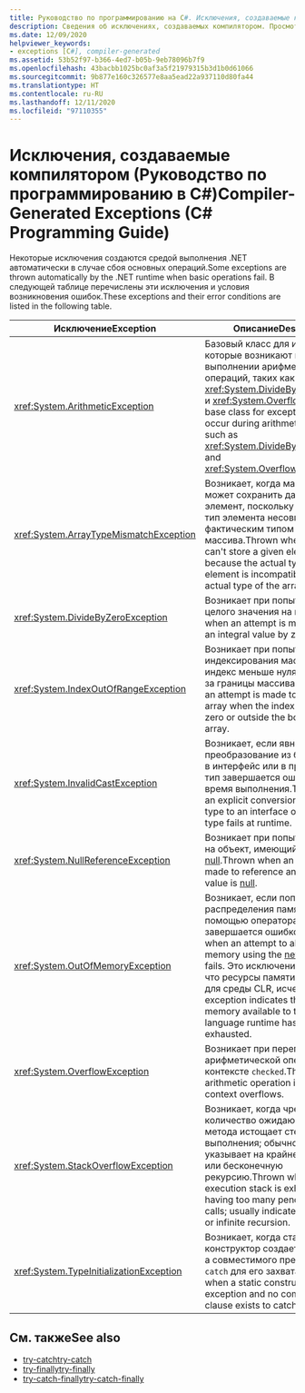 ```yaml
---
title: Руководство по программированию на C#. Исключения, создаваемые компилятором
description: Сведения об исключениях, создаваемых компилятором. Просмотрите список автоматически создаваемых исключений и условия возникновения ошибок.
ms.date: 12/09/2020
helpviewer_keywords:
- exceptions [C#], compiler-generated
ms.assetid: 53b52f97-b366-4ed7-b05b-9eb78096b7f9
ms.openlocfilehash: 43bacbb1025bc0af3a5f21979315b3d1b0d61066
ms.sourcegitcommit: 9b877e160c326577e8aa5ead22a937110d80fa44
ms.translationtype: HT
ms.contentlocale: ru-RU
ms.lasthandoff: 12/11/2020
ms.locfileid: "97110355"
---
```

# <a name="compiler-generated-exceptions-c-programming-guide"></a><span data-ttu-id="5e50e-104">Исключения, создаваемые компилятором (Руководство по программированию в C#)</span><span class="sxs-lookup"><span data-stu-id="5e50e-104">Compiler-Generated Exceptions (C# Programming Guide)</span></span>

<span data-ttu-id="5e50e-105">Некоторые исключения создаются средой выполнения .NET автоматически в случае сбоя основных операций.</span><span class="sxs-lookup"><span data-stu-id="5e50e-105">Some exceptions are thrown automatically by the .NET runtime when basic operations fail.</span></span> <span data-ttu-id="5e50e-106">В следующей таблице перечислены эти исключения и условия возникновения ошибок.</span><span class="sxs-lookup"><span data-stu-id="5e50e-106">These exceptions and their error conditions are listed in the following table.</span></span>

|<span data-ttu-id="5e50e-107">Исключение</span><span class="sxs-lookup"><span data-stu-id="5e50e-107">Exception</span></span>|<span data-ttu-id="5e50e-108">Описание</span><span class="sxs-lookup"><span data-stu-id="5e50e-108">Description</span></span>|
|---------------|-----------------|
|<xref:System.ArithmeticException>|<span data-ttu-id="5e50e-109">Базовый класс для исключений, которые возникают при выполнении арифметических операций, таких как <xref:System.DivideByZeroException> и <xref:System.OverflowException>.</span><span class="sxs-lookup"><span data-stu-id="5e50e-109">A base class for exceptions that occur during arithmetic operations, such as <xref:System.DivideByZeroException> and <xref:System.OverflowException>.</span></span>|
|<xref:System.ArrayTypeMismatchException>|<span data-ttu-id="5e50e-110">Возникает, когда массив не может сохранить данный элемент, поскольку фактический тип элемента несовместим с фактическим типом массива.</span><span class="sxs-lookup"><span data-stu-id="5e50e-110">Thrown when an array can't store a given element because the actual type of the element is incompatible with the actual type of the array.</span></span>|
|<xref:System.DivideByZeroException>|<span data-ttu-id="5e50e-111">Возникает при попытке деления целого значения на ноль.</span><span class="sxs-lookup"><span data-stu-id="5e50e-111">Thrown when an attempt is made to divide an integral value by zero.</span></span>|
|<xref:System.IndexOutOfRangeException>|<span data-ttu-id="5e50e-112">Возникает при попытке индексирования массива, если индекс меньше нуля или выходит за границы массива.</span><span class="sxs-lookup"><span data-stu-id="5e50e-112">Thrown when an attempt is made to index an array when the index is less than zero or outside the bounds of the array.</span></span>|
|<xref:System.InvalidCastException>|<span data-ttu-id="5e50e-113">Возникает, если явное преобразование из базового типа в интерфейс или в производный тип завершается ошибкой во время выполнения.</span><span class="sxs-lookup"><span data-stu-id="5e50e-113">Thrown when an explicit conversion from a base type to an interface or to a derived type fails at runtime.</span></span>|
|<xref:System.NullReferenceException>|<span data-ttu-id="5e50e-114">Возникает при попытке сослаться на объект, имеющий значение [null](../../language-reference/keywords/null.md).</span><span class="sxs-lookup"><span data-stu-id="5e50e-114">Thrown when an attempt is made to reference an object whose value is [null](../../language-reference/keywords/null.md).</span></span>|
|<xref:System.OutOfMemoryException>|<span data-ttu-id="5e50e-115">Возникает, если попытка распределения памяти с помощью оператора [new](../../language-reference/operators/new-operator.md) завершается ошибкой.</span><span class="sxs-lookup"><span data-stu-id="5e50e-115">Thrown when an attempt to allocate memory using the [new](../../language-reference/operators/new-operator.md) operator fails.</span></span> <span data-ttu-id="5e50e-116">Это исключение указывает, что ресурсы памяти, доступные для среды CLR, исчерпаны.</span><span class="sxs-lookup"><span data-stu-id="5e50e-116">This exception indicates that the memory available to the common language runtime has been exhausted.</span></span>|
|<xref:System.OverflowException>|<span data-ttu-id="5e50e-117">Возникает при переполнении арифметической операции в контексте `checked`.</span><span class="sxs-lookup"><span data-stu-id="5e50e-117">Thrown when an arithmetic operation in a `checked` context overflows.</span></span>|
|<xref:System.StackOverflowException>|<span data-ttu-id="5e50e-118">Возникает, когда чрезмерное количество ожидающих вызовов метода истощает стек выполнения; обычно это указывает на крайне глубокую или бесконечную рекурсию.</span><span class="sxs-lookup"><span data-stu-id="5e50e-118">Thrown when the execution stack is exhausted by having too many pending method calls; usually indicates a very deep or infinite recursion.</span></span>|
|<xref:System.TypeInitializationException>|<span data-ttu-id="5e50e-119">Возникает, когда статический конструктор создает исключение, а совместимого предложения `catch` для его захвата нет.</span><span class="sxs-lookup"><span data-stu-id="5e50e-119">Thrown when a static constructor throws an exception and no compatible `catch` clause exists to catch it.</span></span>|

## <a name="see-also"></a><span data-ttu-id="5e50e-120">См. также</span><span class="sxs-lookup"><span data-stu-id="5e50e-120">See also</span></span>

- [<span data-ttu-id="5e50e-121">try-catch</span><span class="sxs-lookup"><span data-stu-id="5e50e-121">try-catch</span></span>](../../language-reference/keywords/try-catch.md)
- [<span data-ttu-id="5e50e-122">try-finally</span><span class="sxs-lookup"><span data-stu-id="5e50e-122">try-finally</span></span>](../../language-reference/keywords/try-finally.md)
- [<span data-ttu-id="5e50e-123">try-catch-finally</span><span class="sxs-lookup"><span data-stu-id="5e50e-123">try-catch-finally</span></span>](../../language-reference/keywords/try-catch-finally.md)
